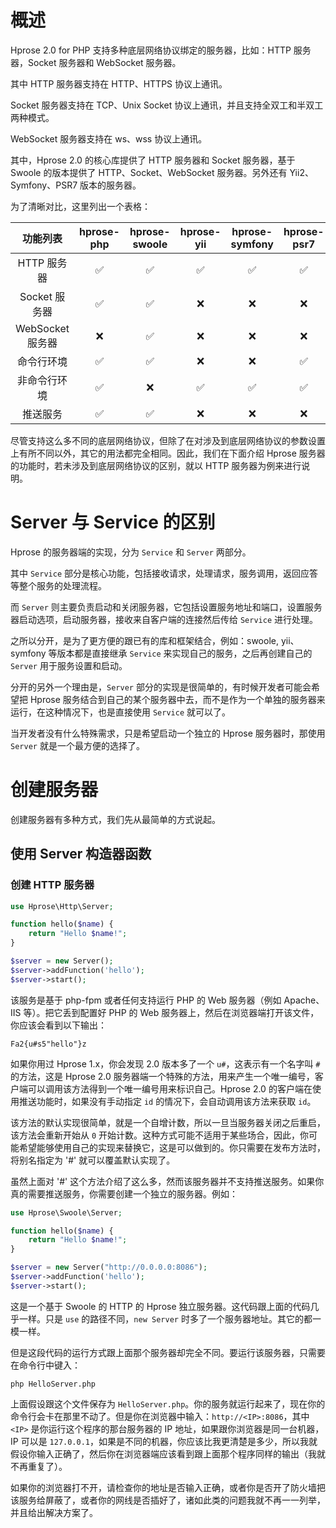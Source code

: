 # 概述

Hprose 2.0 for PHP 支持多种底层网络协议绑定的服务器，比如：HTTP 服务器，Socket 服务器和 WebSocket 服务器。

其中 HTTP 服务器支持在 HTTP、HTTPS 协议上通讯。

Socket 服务器支持在 TCP、Unix Socket 协议上通讯，并且支持全双工和半双工两种模式。

WebSocket 服务器支持在 ws、wss 协议上通讯。

其中，Hprose 2.0 的核心库提供了 HTTP 服务器和 Socket 服务器，基于 Swoole 的版本提供了 HTTP、Socket、WebSocket 服务器。另外还有 Yii2、Symfony、PSR7 版本的服务器。

为了清晰对比，这里列出一个表格：

功能列表          |    hprose-php     |    hprose-swoole   |     hprose-yii     |    hprose-symfony   |    hprose-psr7
:---------------:|:------------------:|:------------------:|:------------------:|:------------------:|:------------------:
  HTTP 服务器     | :white_check_mark: | :white_check_mark: | :white_check_mark: | :white_check_mark: | :white_check_mark: 
 Socket 服务器    | :white_check_mark: | :white_check_mark: |        :x:         |        :x:         |        :x:         
WebSocket 服务器  |        :x:         | :white_check_mark: |        :x:         |        :x:         |        :x:         
   命令行环境     | :white_check_mark: | :white_check_mark: |        :x:         |        :x:         | :white_check_mark: 
  非命令行环境    | :white_check_mark: |         :x:        | :white_check_mark: | :white_check_mark: | :white_check_mark: 
     推送服务     | :white_check_mark: | :white_check_mark: |        :x:         |        :x:         |        :x:         

尽管支持这么多不同的底层网络协议，但除了在对涉及到底层网络协议的参数设置上有所不同以外，其它的用法都完全相同。因此，我们在下面介绍 Hprose 服务器的功能时，若未涉及到底层网络协议的区别，就以 HTTP 服务器为例来进行说明。

# Server 与 Service 的区别

Hprose 的服务器端的实现，分为 `Service` 和 `Server` 两部分。

其中 `Service` 部分是核心功能，包括接收请求，处理请求，服务调用，返回应答等整个服务的处理流程。

而 `Server` 则主要负责启动和关闭服务器，它包括设置服务地址和端口，设置服务器启动选项，启动服务器，接收来自客户端的连接然后传给 `Service` 进行处理。

之所以分开，是为了更方便的跟已有的库和框架结合，例如：swoole, yii、symfony 等版本都是直接继承 `Service` 来实现自己的服务，之后再创建自己的 `Server` 用于服务设置和启动。

分开的另外一个理由是，`Server` 部分的实现是很简单的，有时候开发者可能会希望把 Hprose 服务结合到自己的某个服务器中去，而不是作为一个单独的服务器来运行，在这种情况下，也是直接使用 `Service` 就可以了。

当开发者没有什么特殊需求，只是希望启动一个独立的 Hprose 服务器时，那使用 `Server` 就是一个最方便的选择了。

# 创建服务器

创建服务器有多种方式，我们先从最简单的方式说起。

## 使用 Server 构造器函数

### 创建 HTTP 服务器

```php
use Hprose\Http\Server;

function hello($name) {
    return "Hello $name!";
}

$server = new Server();
$server->addFunction('hello');
$server->start();
```

该服务是基于 php-fpm 或者任何支持运行 PHP 的 Web 服务器（例如 Apache、IIS 等）。把它丢到配置好 PHP 的 Web 服务器上，然后在浏览器端打开该文件，你应该会看到以下输出：

>
```
Fa2{u#s5"hello"}z
```
>

如果你用过 Hprose 1.x，你会发现 2.0 版本多了一个 `u#`，这表示有一个名字叫 `#` 的方法，这是 Hprose 2.0 服务器端一个特殊的方法，用来产生一个唯一编号，客户端可以调用该方法得到一个唯一编号用来标识自己。Hprose 2.0 的客户端在使用推送功能时，如果没有手动指定 `id` 的情况下，会自动调用该方法来获取 `id`。

该方法的默认实现很简单，就是一个自增计数，所以一旦当服务器关闭之后重启，该方法会重新开始从 `0` 开始计数。这种方式可能不适用于某些场合，因此，你可能希望能够使用自己的实现来替换它，这是可以做到的。你只需要在发布方法时，将别名指定为 '#' 就可以覆盖默认实现了。

虽然上面对 '#' 这个方法介绍了这么多，然而该服务器并不支持推送服务。如果你真的需要推送服务，你需要创建一个独立的服务器。例如：

```php
use Hprose\Swoole\Server;

function hello($name) {
    return "Hello $name!";
}

$server = new Server("http://0.0.0.0:8086");
$server->addFunction('hello');
$server->start();
```

这是一个基于 Swoole 的 HTTP 的 Hprose 独立服务器。这代码跟上面的代码几乎一样。只是 `use` 的路径不同，`new Server` 时多了一个服务器地址。其它的都一模一样。

但是这段代码的运行方式跟上面那个服务器却完全不同。要运行该服务器，只需要在命令行中键入：

```
php HelloServer.php
```

上面假设跟这个文件保存为 `HelloServer.php`。你的服务就运行起来了，现在你的命令行会卡在那里不动了。但是你在浏览器中输入：`http://<IP>:8086`，其中 `<IP>` 是你运行这个程序的那台服务器的 IP 地址，如果跟你浏览器是同一台机器，IP 可以是 `127.0.0.1`，如果是不同的机器，你应该比我更清楚是多少，所以我就假设你输入正确了，然后你在浏览器端应该看到跟上面那个程序同样的输出（我就不再重复了）。

如果你的浏览器打不开，请检查你的地址是否输入正确，或者你是否开了防火墙把该服务给屏蔽了，或者你的网线是否插好了，诸如此类的问题我就不再一一列举，并且给出解决方案了。

